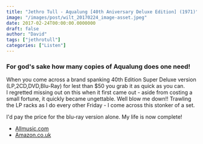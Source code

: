 ```yaml
---
title: "Jethro Tull - Aqualung [40th Aniversary Deluxe Edition] (1971)"
image: "/images/post/wilt_20170224_image-asset.jpeg"
date: 2017-02-24T00:00:00.0000000
draft: false
author: "David"
tags: ["jethrotull"]
categories: ["Listen"]
---
```

### For god's sake how many copies of Aqualung does one need!

 When you come across a brand spanking 40th Edition Super Deluxe version (LP,2CD,DVD,Blu-Ray) for lest than $50 you grab it as quick as you can.  
I regretted missing out on this when it first came out - aside from costing a small fortune, it quickly became ungettable. Well blow me down!! Trawling the LP racks as I do every other Friday - I come across this stonker of a set.

 I'd pay the price for the blu-ray version alone. My life is now complete!

-  [Allmusic.com](http://www.allmusic.com/album/aqualung-mw0000024632)
-  [Amazon.co.uk](https://www.amazon.co.uk/Aqualung-CD1-Blu-Ray-hard-back-book/dp/B005FVFWJ8/ref=sr_1_11?s=music&amp;ie=UTF8&amp;qid=1487922570&amp;sr=1-11&amp;keywords=jethro+tull+aqualung)